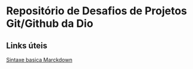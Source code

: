 # Repositório de Desafios de Projetos Git/Github da Dio

## Links úteis
[Sintaxe basica Marckdown](https://www.markdownguide.org/basic-syntax/)
